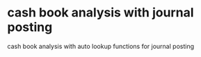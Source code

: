 # cash book analysis with journal posting
 cash book analysis with auto lookup functions for journal posting
